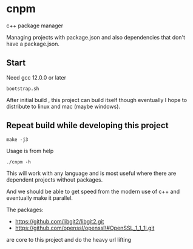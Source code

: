 # cnpm
c++ package manager

Managing projects with package.json and also dependencies that don't have a package.json.

## Start
Need gcc 12.0.0 or later

```
bootstrap.sh
```
After initial build , this project can build itself though eventually I hope to distribute to
linux and mac (maybe windows).

## Repeat build while developing this project

```
make -j3
```

Usage is from help

```
./cnpm -h
```

This will work with any language and is most useful where there are dependent projects without packages.


And we should be able to get speed from the modern use of c++ and eventually make it parallel.

The packages:

* https://github.com/libgit2/libgit2.git
* https://github.com/openssl/openssl\#OpenSSL_1_1_1l.git

are core to this project and do the heavy url lifting
